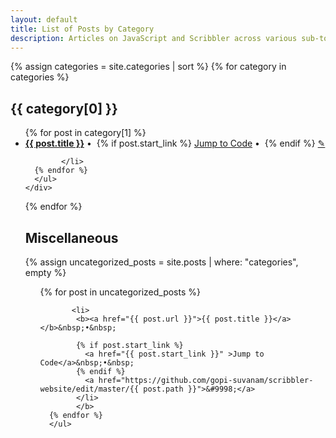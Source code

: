 ```yaml
---
layout: default
title: List of Posts by Category
description: Articles on JavaScript and Scribbler across various sub-topics incliding AI/ML, XR, Scientific Computing, and Financial Computing.
---
```



<div class="container">

  {% assign categories = site.categories | sort %}
  {% for category in categories %}
    <h2>{{ category[0] }}</h2>
    <div class="row">
       <ul>
      {% for post in category[1] %}
            <li>
              <b ><a href="{{ post.url }}">{{ post.title }}</a></b>&nbsp;•&nbsp;
              {% if post.start_link %}
                <a href="{{ post.start_link }}" >Jump to Code</a>&nbsp;•&nbsp;
              {% endif %}
              <a href="https://github.com/gopi-suvanam/scribbler-website/edit/master/{{ post.path }}">&#9998;</a>
              
            </li>
      {% endfor %}
      </ul>
    </div>
  {% endfor %}

  <!-- Miscellaneous Section for Uncategorized Posts -->
  <h2>Miscellaneous</h2>
  <div class="row">
    {% assign uncategorized_posts = site.posts | where: "categories", empty %}
       <ul>
    {% for post in uncategorized_posts %}

           <li>
            <b><a href="{{ post.url }}">{{ post.title }}</a></b>&nbsp;•&nbsp;

            {% if post.start_link %}
              <a href="{{ post.start_link }}" >Jump to Code</a>&nbsp;•&nbsp;
            {% endif %}
              <a href="https://github.com/gopi-suvanam/scribbler-website/edit/master/{{ post.path }}">&#9998;</a>
            </li>
            </b>
      {% endfor %}
      </ul>
  </div>
</div>
